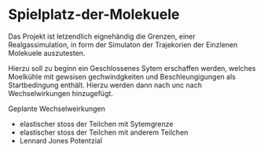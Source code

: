 # Spielplatz-der-Molekuele

Das Projekt ist letzendlich eignehändig die Grenzen, einer Realgassimulation, in form der Simulaton der Trajekorien der Einzlenen Molekuele auszutesten.

Hierzu soll zu beginn ein Geschlossenes Sytem erschaffen werden, welches Moelkühle mit gewsisen gechwindgkeiten und Beschleungigungen als Startbedingung enthält.
Hierzu werden dann nach unc nach Wechselwirkungen hinzugefügt.

Geplante Wechselweirkungen 
- elastischer stoss der Teilchen mit Sytemgrenze
- elastischer stoss der Teilchen mit anderem Teilchen
- Lennard Jones Potentzial 
